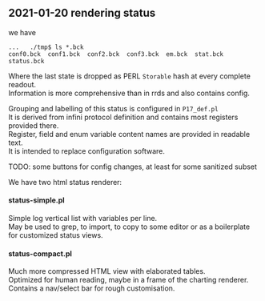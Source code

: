 ## 2021-01-20  rendering status

we have
```
...   ./tmp$ ls *.bck
conf0.bck  conf1.bck  conf2.bck  conf3.bck  em.bck  stat.bck  status.bck
```

Where the last state is dropped as PERL `Storable` hash at every complete readout.  
Information is more comprehensive than in rrds and also contains config.  

Grouping and labelling of this status is configured in `P17_def.pl`  
It is derived from infini protocol definition and contains most registers provided there.  
Register, field and enum variable content names are provided in readable text.  
It is intended to replace configuration software.

TODO: some buttons for config changes, at least for some sanitized subset  



We have two html status renderer:  

#### status-simple.pl
Simple log vertical list with variables per line.  
May be used to grep, to import, to copy to some editor or as a boilerplate for customized status views.  

#### status-compact.pl  
Much more compressed HTML view with elaborated tables.  
Optimized for human reading, maybe in a frame of the charting renderer.  
Contains a nav/select bar for rough customisation.  



